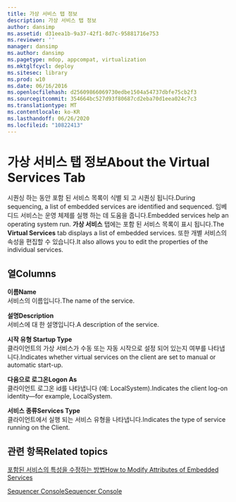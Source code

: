 ```yaml
---
title: 가상 서비스 탭 정보
description: 가상 서비스 탭 정보
author: dansimp
ms.assetid: d31eea1b-9a37-42f1-8d7c-95881716e753
ms.reviewer: ''
manager: dansimp
ms.author: dansimp
ms.pagetype: mdop, appcompat, virtualization
ms.mktglfcycl: deploy
ms.sitesec: library
ms.prod: w10
ms.date: 06/16/2016
ms.openlocfilehash: d25609866069730edbe1504a54737dbfe75cb2f3
ms.sourcegitcommit: 354664bc527d93f80687cd2eba70d1eea024c7c3
ms.translationtype: MT
ms.contentlocale: ko-KR
ms.lasthandoff: 06/26/2020
ms.locfileid: "10822413"
---
```

# <span data-ttu-id="855af-103">가상 서비스 탭 정보</span><span class="sxs-lookup"><span data-stu-id="855af-103">About the Virtual Services Tab</span></span>


<span data-ttu-id="855af-104">시퀀싱 하는 동안 포함 된 서비스 목록이 식별 되 고 시퀀싱 됩니다.</span><span class="sxs-lookup"><span data-stu-id="855af-104">During sequencing, a list of embedded services are identified and sequenced.</span></span> <span data-ttu-id="855af-105">임베디드 서비스는 운영 체제를 실행 하는 데 도움을 줍니다.</span><span class="sxs-lookup"><span data-stu-id="855af-105">Embedded services help an operating system run.</span></span> <span data-ttu-id="855af-106">**가상 서비스** 탭에는 포함 된 서비스 목록이 표시 됩니다.</span><span class="sxs-lookup"><span data-stu-id="855af-106">The **Virtual Services** tab displays a list of embedded services.</span></span> <span data-ttu-id="855af-107">또한 개별 서비스의 속성을 편집할 수 있습니다.</span><span class="sxs-lookup"><span data-stu-id="855af-107">It also allows you to edit the properties of the individual services.</span></span>

## <span data-ttu-id="855af-108">열</span><span class="sxs-lookup"><span data-stu-id="855af-108">Columns</span></span>


<a href="" id="name"></a>**<span data-ttu-id="855af-109">이름</span><span class="sxs-lookup"><span data-stu-id="855af-109">Name</span></span>**  
<span data-ttu-id="855af-110">서비스의 이름입니다.</span><span class="sxs-lookup"><span data-stu-id="855af-110">The name of the service.</span></span>

<a href="" id="description"></a>**<span data-ttu-id="855af-111">설명</span><span class="sxs-lookup"><span data-stu-id="855af-111">Description</span></span>**  
<span data-ttu-id="855af-112">서비스에 대 한 설명입니다.</span><span class="sxs-lookup"><span data-stu-id="855af-112">A description of the service.</span></span>

<a href="" id="startup-type"></a>**<span data-ttu-id="855af-113">시작 유형 </span><span class="sxs-lookup"><span data-stu-id="855af-113">Startup Type</span></span>**  
<span data-ttu-id="855af-114">클라이언트의 가상 서비스가 수동 또는 자동 시작으로 설정 되어 있는지 여부를 나타냅니다.</span><span class="sxs-lookup"><span data-stu-id="855af-114">Indicates whether virtual services on the client are set to manual or automatic start-up.</span></span>

<a href="" id="logon-as"></a>**<span data-ttu-id="855af-115">다음으로 로그온</span><span class="sxs-lookup"><span data-stu-id="855af-115">Logon As</span></span>**  
<span data-ttu-id="855af-116">클라이언트 로그온 id를 나타냅니다 (예: LocalSystem).</span><span class="sxs-lookup"><span data-stu-id="855af-116">Indicates the client log-on identity—for example, LocalSystem.</span></span>

<a href="" id="services-type"></a>**<span data-ttu-id="855af-117">서비스 종류</span><span class="sxs-lookup"><span data-stu-id="855af-117">Services Type</span></span>**  
<span data-ttu-id="855af-118">클라이언트에서 실행 되는 서비스 유형을 나타냅니다.</span><span class="sxs-lookup"><span data-stu-id="855af-118">Indicates the type of service running on the Client.</span></span>

## <span data-ttu-id="855af-119">관련 항목</span><span class="sxs-lookup"><span data-stu-id="855af-119">Related topics</span></span>


[<span data-ttu-id="855af-120">포함된 서비스의 특성을 수정하는 방법</span><span class="sxs-lookup"><span data-stu-id="855af-120">How to Modify Attributes of Embedded Services</span></span>](how-to-modify-attributes-of-embedded-services.md)

[<span data-ttu-id="855af-121">Sequencer Console</span><span class="sxs-lookup"><span data-stu-id="855af-121">Sequencer Console</span></span>](sequencer-console.md)

 

 






